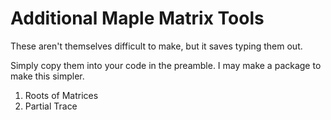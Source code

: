 # Additional Maple Matrix Tools

These aren't themselves difficult to make, but it saves typing them out.

Simply copy them into your code in the preamble. I may make a package to make this simpler.

1. Roots of Matrices
2. Partial Trace
